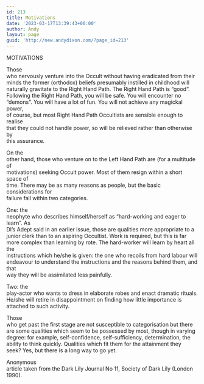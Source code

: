 ```yaml
---
id: 213
title: Motivations
date: '2023-03-17T13:39:43+00:00'
author: Andy
layout: page
guid: 'http://new.andydixon.com/?page_id=213'
---
```


MOTIVATIONS

Those  
who nervously venture into the Occult without having eradicated from their  
minds the former (orthodox) beliefs presumably instilled in childhood will  
naturally gravitate to the Right Hand Path. The Right Hand Path is “good”.  
Following the Right Hand Path, you will be safe. You will encounter no  
“demons”. You will have a lot of fun. You will not achieve any magickal power,  
of course, but most Right Hand Path Occultists are sensible enough to realise  
that they could not handle power, so will be relieved rather than otherwise by  
this assurance.

On the  
other hand, those who venture on to the Left Hand Path are (for a multitude of  
motivations) seeking Occult power. Most of them resign within a short space of  
time. There may be as many reasons as people, but the basic considerations for  
failure fall within two categories.

One: the  
neophyte who describes himself/herself as “hard-working and eager to learn”. As  
Dl’s Adept said in an earlier issue, those are qualities more appropriate to a  
junior clerk than to an aspiring Occultist. Work is required, but this is far  
more complex than learning by rote. The hard-worker will learn by heart all the  
instructions which he/she is given: the one who recoils from hard labour will  
endeavour to understand the instructions and the reasons behind them, and that  
way they will be assimilated less painfully.

Two: the  
play-actor who wants to dress in elaborate robes and enact dramatic rituals.  
He/she will retire in disappointment on finding how little importance is  
attached to such activity.

Those  
who get past the first stage are not susceptible to categorisation but there  
are some qualities which seem to be possessed by most, though in varying  
degree: for example, self-confidence, self-sufficiency, determination, the  
ability to think quickly. Qualities which fit them for the attainment they  
seek? Yes, but there is a long way to go yet.

Anonymous  
article taken from the Dark Lily Journal No 11, Society of Dark Lily (London  
1990).